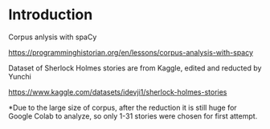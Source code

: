 # Introduction
Corpus anlysis with spaCy

https://programminghistorian.org/en/lessons/corpus-analysis-with-spacy

Dataset of Sherlock Holmes stories are from Kaggle, edited and reducted by Yunchi

https://www.kaggle.com/datasets/idevji1/sherlock-holmes-stories

*Due to the large size of corpus, after the reduction it is still huge for Google Colab to analyze, so only 1-31 stories were chosen for first attempt.
